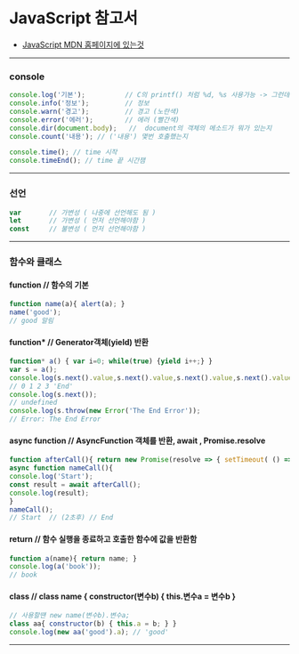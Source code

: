 # JavaScript 참고서
- [JavaScript MDN 홈페이지에 있는것 ](https://developer.mozilla.org/ko/docs/Web/JavaScript/Reference)

----
### console
```javascript
console.log('기본');          // C의 printf() 처럼 %d, %s 사용가능 -> 그런데 `${d} ${s}` 템플릿 문자열 써도됨
console.info('정보');         // 정보
console.warn('경고');         // 경고 (노란색)
console.error('에러');        // 에러 (빨간색)
console.dir(document.body);   //  document의 객체의 메소드가 뭐가 있는지
console.count('내용'); // ('내용') 몇번 호출했는지

console.time(); // time 시작
console.timeEnd(); // time 끝 시간잼
```

----
### 선언
```javascript
var       // 가변성 ( 나중에 선언해도 됨 )
let       // 가변성 ( 먼저 선언해야함 )
const     // 불변성 ( 먼저 선언해야함 )
```

-------
### 함수와 클래스

#### function // 함수의 기본  
```javascript
function name(a){ alert(a); }
name('good');
// good 알림
```

#### function* // Generator객체(yield) 반환
```javascript
function* a() { var i=0; while(true) {yield i++;} } 
var s = a();
console.log(s.next().value,s.next().value,s.next().value,s.next().value,s.return('End').value);
// 0 1 2 3 'End'
console.log(s.next());
// undefined
console.log(s.throw(new Error('The End Error'));
// Error: The End Error
```

#### async function // AsyncFunction 객체를 반환, await , Promise.resolve
```javascript
function afterCall(){ return new Promise(resolve => { setTimeout( () => {resolve('End'); }, 2000); }); }
async function nameCall(){
console.log('Start');
const result = await afterCall();
console.log(result);
}
nameCall();
// Start  // (2초후) // End 
```

#### return // 함수 실행을 종료하고 호출한 함수에 값을 반환함
```javascript
function a(name){ return name; }
console.log(a('book'));
// book
```

#### class // class name { constructor(변수b) { this.변수a = 변수b }
```javascript
// 사용할땐 new name(변수b).변수a;
class aa{ constructor(b) { this.a = b; } }
console.log(new aa('good').a); // 'good'
```

----









